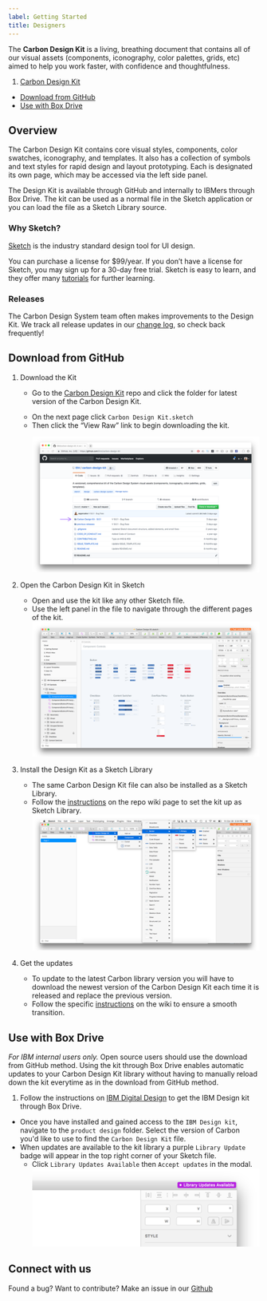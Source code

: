 ```yaml
---
label: Getting Started
title: Designers
---
```


<page-intro>The **Carbon Design Kit** is a living, breathing document that contains all of our visual assets (components, iconography, color palettes, grids, etc) aimed to help you work faster, with confidence and thoughtfulness.</page-intro>

1.  [Carbon Design Kit](#overview)
-  [Download from GitHub](#download-from-github)
-  [Use with Box Drive](#use-with-box-drive)

## Overview

The Carbon Design Kit contains core visual styles, components, color swatches, iconography, and templates. It also has a collection of symbols and text styles for rapid design and layout prototyping. Each is designated its own page, which may be accessed via the left side panel.

The Design Kit is available through GitHub and internally to IBMers through Box Drive. The kit can be used as a normal file in the Sketch application or you can load the file as a Sketch Library source.

### Why Sketch?

<a href="https://www.sketchapp.com/" target=blank>Sketch</a> is the industry standard design tool for UI design.

You can purchase a license for $99/year. If you donʼt have a license for Sketch, you may sign up for a 30-day free trial. Sketch is easy to learn, and they offer many [tutorials](https://medium.com/sketch-app-sources/helpful-guide-to-getting-started-with-sketch-ecab4b5738bb) for further learning.

### Releases

The Carbon Design System team often makes improvements to the Design Kit. We track all release updates in our <a href="https://github.com/carbon-design-system/carbon-design-kit/releases" target=blank>change log</a>, so check back frequently!   

## Download from GitHub

1. Download the Kit
   - <p>Go to the <a href="https://github.com/carbon-design-system/carbon-design-kit" target=blank> Carbon Design Kit</a> repo and click the folder for latest version of the Carbon Design Kit.
   - On the next page click `Carbon Design Kit.sketch`
   - Then click the “View Raw” link to begin downloading the kit.</p>
![Carbon Design Kit repo screenshot](images/designers-2.png)

2. Open the Carbon Design Kit in Sketch
   - Open and use the kit like any other Sketch file.
   - Use the left panel in the file to navigate through the different pages of the kit.
![Kit file screenshot](images/designers-3.png)

3. Install the Design Kit as a Sketch Library
   - The same Carbon Design Kit file can also be installed as a Sketch Library.
   - Follow the [instructions](https://github.com/IBM/carbon-design-kit/wiki/Sketch-Libraries-Overview) on the repo wiki page to set the kit up as Sketch Library.
![Sketch Library screenshot](images/designers-4.png)  

4. Get the updates
	- To update to the latest Carbon library version you will have to download the newest version of the Carbon Design Kit each time it is released and replace the previous version.
	- Follow the specific [instructions](https://github.com/IBM/carbon-design-kit/wiki/Sketch-Libraries-Overview) on the wiki to ensure a smooth transition.

## Use with Box Drive

*For IBM internal users only.* Open source users should use the download from GitHub method. Using the kit through Box Drive enables automatic updates to your Carbon Design Kit library without having to manually reload down the kit everytime as in the download from GitHub method.

1. Follow the instructions on [IBM Digital Design](https://www.ibm.com/standards/web/design-kit/) to get the IBM Design kit through Box Drive.
- Once you have installed and gained access to the `IBM Design kit`, navigate to the `product design` folder. Select the version of Carbon you'd like to use to find the `Carbon Design Kit` file.
- When updates are available to the kit library a purple `Library Update` badge will appear in the top right corner of your Sketch file.
	-  Click `Library Updates Available` then `Accept updates` in the modal.
![Update indicator screenshot](images/designers-5.png)

## Connect with us

Found a bug? Want to contribute?
Make an issue in our [Github](https://github.com/ibm/carbon-design-kit/issues)
